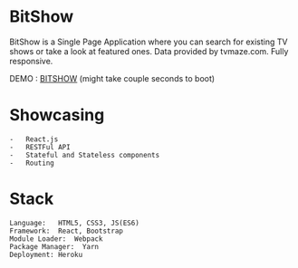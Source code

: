 # BitShow
BitShow is a Single Page Application where you can search for existing TV shows or take a look at featured ones. Data provided by tvmaze.com. Fully responsive.

DEMO : [BITSHOW](https://bit-show-react.herokuapp.com//)
(might take couple seconds to boot)

# Showcasing 

    -   React.js
    -   RESTFul API
    -   Stateful and Stateless components
    -   Routing

# Stack

    Language:   HTML5, CSS3, JS(ES6)
    Framework:  React, Bootstrap
    Module Loader:  Webpack
    Package Manager:  Yarn
    Deployment: Heroku
